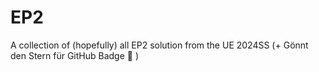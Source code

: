 # EP2
A collection of (hopefully) all EP2 solution from the UE 2024SS
(+ Gönnt den Stern für GitHub Badge :disguised_face: )
